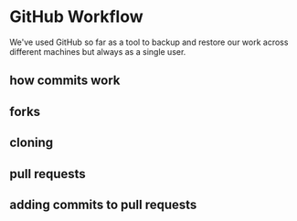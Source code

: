# GitHub Workflow

We've used GitHub so far as a tool to backup and restore our work across
different machines but always as a single user.

## how commits work

## forks

## cloning

## pull requests

## adding commits to pull requests
